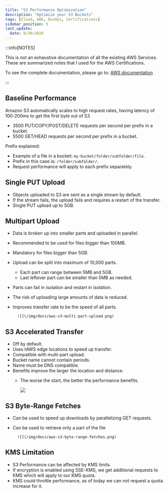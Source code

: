 ```yaml
---
title: "S3 Performance Optimization"
description: "Optimize your S3 Buckets"
tags: [Cloud, AWS, DevOps, Certifications]
sidebar_position: 5
last_update:
  date: 8/30/2020
---
```



:::info[NOTES]

This is not an exhaustive documentation of all the existing AWS Services. These are summarized notes that I used for the AWS Certifications.

To see the complete documentation, please go to: [AWS documentation](https://docs.aws.amazon.com/)

:::



## Baseline Performance

Amazon S3 automatically scales to high request rates, having latency of 100-200ms to get the first byte out of S3

- 3500 PUT/COPY/POST/DELETE requests per second per prefix in a bucket.
- 5500 GET/HEAD requests per second per prefix in a bucket.

Prefix explained:

- Example of a file in a bucket: `my-bucket/folder/subfolder/file`.
- Prefix in this case is: `/folder/subfolder/`.
- Request performance will apply to each prefix separately.

## Single PUT Upload

- Objects uploaded to S3 are sent as a single stream by default.
- If the stream fails, the upload fails and requires a restart of the transfer.
- Single PUT upload up to 5GB.

## Multipart Upload

- Data is broken up into smaller parts and uploaded in parallel.
- Recommended to be used for files bigger than 100MB.
- Mandatory for files bigger than 5GB.
- Upload can be split into maximum of 10,000 parts.
    - Each part can range between 5MB and 5GB.
    - Last leftover part can be smaller than 5MB as needed.
- Parts can fail in isolation and restart in isolation.
- The risk of uploading large amounts of data is reduced.
- Improves transfer rate to be the speed of all parts.

        ![](/img/docs/aws-s3-multi-part-upload.png)


## S3 Accelerated Transfer

- Off by default.
- Uses tAWS edge locations to speed up transfer.
- Compatible with multi-part upload.
- Bucket name cannot contain periods.
- Name must be DNS compatible.
- Benefits improve the larger the location and distance.
    - The worse the start, the better the performance benefits.

        ![](/img/docs/aws-s3-transfer-acceleration.png)


## S3 Byte-Range Fetches


- Can be used to speed up downloads by parallelizing GET requests. 
- Can be used to retrieve only a part of the file

        ![](/img/docs/aws-s3-byte-range-fetches.png)


## KMS Limitation

- S3 Performance can be affected by KMS limits.
- If encryption is enabled using SSE-KMS, we get additional requests to KMS which will apply to our KMS quota.
- KMS could throttle performance, as of today we can not request a quota increase for it.
